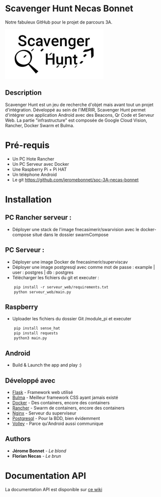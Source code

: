 # Scavenger Hunt Necas Bonnet
Notre fabuleux GitHub pour le projet de parcours 3A.

![Logo](./logo.jpg?raw=true "Logo")
## Description

Scavenger Hunt est un jeu de recherche d'objet mais avant tout un projet d'intégration. Développé au sein de l'IMERIR, Scavenger Hunt permet d'intégrer une application Android avec des Beacons, Qr Code et Serveur Web. La partie "infrastructure" est composée de Google Cloud Vision, Rancher, Docker Swarm et Bulma.

# Pré-requis
- Un PC Hote Rancher
- Un PC Serveur avec Docker
- Une Raspberry Pi + Pi HAT 
- Un téléphone Android
- Le git https://github.com/jeromebonnet/soc-3A-necas-bonnet

# Installation

## PC Rancher serveur : 
- Déployer une stack de l'image fnecasimerir/swarvision avec le docker-compose situé dans le dossier swarmCompose

## PC Serveur :
- Déployer une image Docker de fnecasimerir/superviscav
- Déployer une image postgresql avec comme mot de passe : example | user : postgres | db : postgres
- Télécharger les fichiers du git et executer :

```
    pip install -r serveur_web/requirements.txt
    python serveur_web/main.py
```


## Raspberry
- Uploader les fichiers du dossier Git /module_pi et executer

```
    pip install sense_hat
    pip install requests
    python3 main.py
```

## Android
- Build & Launch the app and play :)

## Développé avec

* [Flask](http://flask.pocoo.org/) - Framework web utilisé
* [Bulma](https://bulma.io/) - Meilleur framework CSS ayant jamais existé
* [Docker](https://www.docker.com/) - Des containers, encore des containers
* [Rancher](http://rancher.com/) - Swarm de containers, encore des containers
* [Nginx](https://nginx.org/en/) - Serveur du superviseur
* [Postgresql](https://www.postgresql.org/?&) - Pour la BDD, bien évidemment
* [Volley](https://developer.android.com/training/volley/index.html) - Parce qu'Android aussi communique

## Authors

* **Jérome Bonnet** - *Le blond*
* **Florian Necas** - *Le brun*

# Documentation API

La documentation API est disponible sur [ce wiki](http://fnecas.ovh:3000/doku.php?id=wiki:scavhunt)





